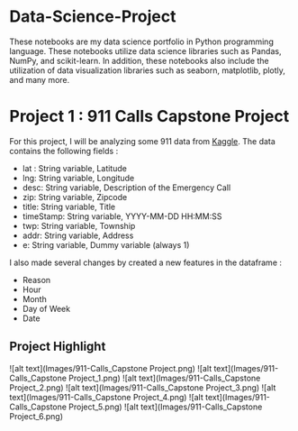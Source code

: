 # Data-Science-Project

These notebooks are my data science portfolio in Python programming language. These notebooks utilize data science libraries such as Pandas, NumPy, and scikit-learn. In addition, these notebooks also include the utilization of data visualization libraries such as seaborn, matplotlib, plotly, and many more.

# Project 1 : 911 Calls Capstone Project

For this project, I will be analyzing some 911 data from [Kaggle](https://www.kaggle.com/datasets/mchirico/montcoalert). The data contains the following fields :

- lat : String variable, Latitude
- lng: String variable, Longitude
- desc: String variable, Description of the Emergency Call
- zip: String variable, Zipcode
- title: String variable, Title
- timeStamp: String variable, YYYY-MM-DD HH:MM:SS
- twp: String variable, Township
- addr: String variable, Address
- e: String variable, Dummy variable (always 1)

I also made several changes by created a new features in the dataframe :

- Reason
- Hour
- Month
- Day of Week
- Date

## Project Highlight

![alt text](Images/911-Calls_Capstone Project.png)
![alt text](Images/911-Calls_Capstone Project_1.png)
![alt text](Images/911-Calls_Capstone Project_2.png)
![alt text](Images/911-Calls_Capstone Project_3.png)
![alt text](Images/911-Calls_Capstone Project_4.png)
![alt text](Images/911-Calls_Capstone Project_5.png)
![alt text](Images/911-Calls_Capstone Project_6.png)
